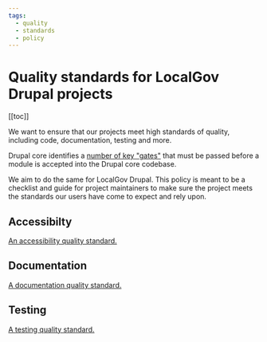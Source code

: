 ```yaml
---
tags:
  - quality
  - standards
  - policy
---
```


# Quality standards for LocalGov Drupal projects

[[toc]]

We want to ensure that our projects meet high standards of quality, including
code, documentation, testing and more.

Drupal core identifies a [number of key "gates"](https://www.drupal.org/about/core/policies/core-change-policies/core-gates) that must be passed before a module is
accepted into the Drupal core codebase.

We aim to do the same for LocalGov Drupal. This policy is meant to be a
checklist and guide for project maintainers to make sure the project meets the
standards our users have come to expect and rely upon.

## Accessibilty

[An accessibility quality standard.](/devs/quality-standards/accessibility.html)

## Documentation

[A documentation quality standard.](/devs/quality-standards/documentation.html)

## Testing

[A testing quality standard.](/devs/quality-standards/testing.html)
